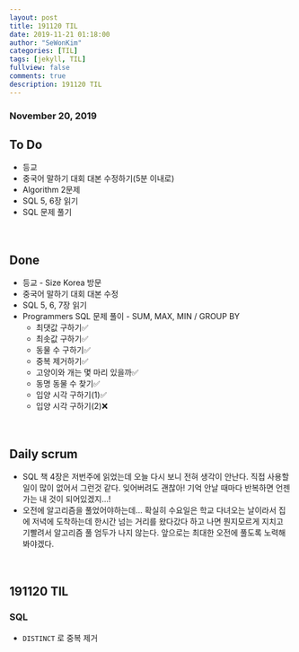```yaml
---
layout: post
title: 191120 TIL 
date: 2019-11-21 01:18:00
author: "SeWonKim"
categories: [TIL]
tags: [jekyll, TIL]
fullview: false
comments: true
description: 191120 TIL
---
```


### November 20, 2019

## To Do
- 등교
- 중국어 말하기 대회 대본 수정하기(5분 이내로)
- Algorithm 2문제
- SQL 5, 6장 읽기
- SQL 문제 풀기


　
　
## Done
- 등교 - Size Korea 방문
- 중국어 말하기 대회 대본 수정
- SQL 5, 6, 7장 읽기
- Programmers SQL 문제 풀이 - SUM, MAX, MIN / GROUP BY  
    - 최댓값 구하기✅ 
    - 최솟값 구하기✅ 
    - 동물 수 구하기✅ 
    - 중복 제거하기✅
    - 고양이와 개는 몇 마리 있을까✅
    - 동명 동물 수 찾기✅
    - 입양 시각 구하기(1)✅
    - 입양 시각 구하기(2)❌


　
　
## Daily scrum 
- SQL 책 4장은 저번주에 읽었는데 오늘 다시 보니 전혀 생각이 안난다. 직접 사용할 일이 많이 없어서 그런것 같다. 잊어버려도 괜찮아! 기억 안날 때마다 반복하면 언젠가는 내 것이 되어있겠지...!
- 오전에 알고리즘을 풀었어야하는데... 확실히 수요일은 학교 다녀오는 날이라서 집에 저녁에 도착하는데 한시간 넘는 거리를 왔다갔다 하고 나면 뭔지모르게 지치고 기빨려서 알고리즘 풀 엄두가 나지 않는다. 앞으로는 최대한 오전에 풀도록 노력해봐야겠다.

    

　
　
## 191120 TIL 

### SQL
- `DISTINCT` 로 중복 제거


